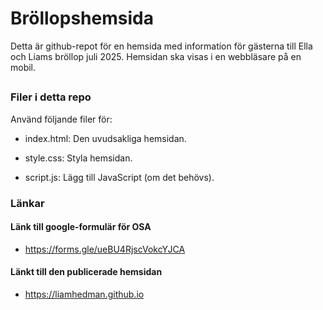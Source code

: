 # Bröllopshemsida

Detta är github-repot för en hemsida med information för gästerna till Ella och Liams bröllop juli 2025. Hemsidan ska visas i en webbläsare på en mobil.

##

### Filer i detta repo

Använd följande filer för:

- index.html: Den uvudsakliga hemsidan.

- style.css: Styla hemsidan.

- script.js: Lägg till JavaScript (om det behövs).

### Länkar

#### Länk till google-formulär för OSA

- <https://forms.gle/ueBU4RjscVokcYJCA>

#### Länkt till den publicerade hemsidan

- <https://liamhedman.github.io>
